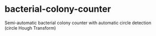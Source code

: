 # bacterial-colony-counter
Semi-automatic bacterial colony counter with automatic circle detection (circle Hough Transform)
